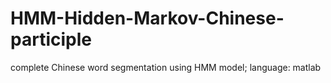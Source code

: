 # HMM-Hidden-Markov-Chinese-participle
complete Chinese word segmentation using HMM model; 
language: matlab
